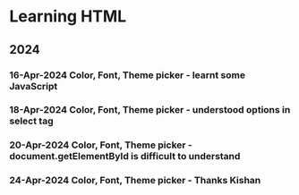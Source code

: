 # Learning HTML
## 2024
### 16-Apr-2024 Color, Font, Theme picker - learnt some JavaScript 
### 18-Apr-2024 Color, Font, Theme picker - understood options in select tag
### 20-Apr-2024 Color, Font, Theme picker - document.getElementById is difficult to understand
### 24-Apr-2024 Color, Font, Theme picker - Thanks Kishan

